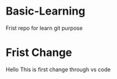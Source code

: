 # Basic-Learning
Frist repo for learn git purpose
<br> 
<h1>Frist Change</h1>
<p> Hello This is first change through vs code </p>